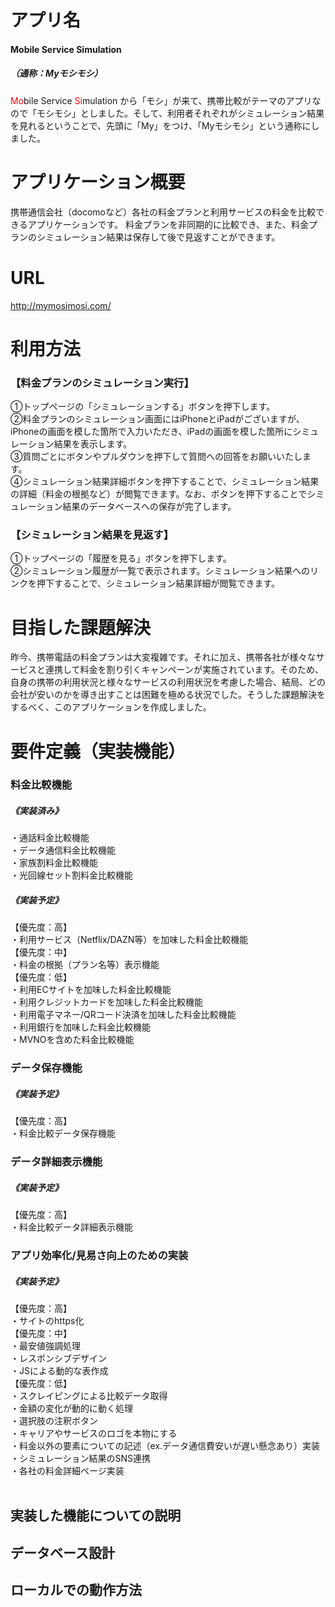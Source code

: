 # アプリ名
#### Mobile Service Simulation
##### （通称：Myモシモシ）
<font color="red">Mo</font>bile Service <font color="red">Si</font>mulation
から「モシ」が来て、携帯比較がテーマのアプリなので「モシモシ」としました。そして、利用者それぞれがシミュレーション結果を見れるということで、先頭に「My」をつけ、「Myモシモシ」という通称にしました。
<br>

# アプリケーション概要
携帯通信会社（docomoなど）各社の料金プランと利用サービスの料金を比較できるアプリケーションです。
料金プランを非同期的に比較でき、また、料金プランのシミュレーション結果は保存して後で見返すことができます。
<br>

# URL
http://mymosimosi.com/
<br>

# 利用方法
### 【料金プランのシミュレーション実行】
①トップページの「シミュレーションする」ボタンを押下します。
<br>
②料金プランのシミュレーション画面にはiPhoneとiPadがございますが、iPhoneの画面を模した箇所で入力いただき、iPadの画面を模した箇所にシミュレーション結果を表示します。
<br>
③質問ごとにボタンやプルダウンを押下して質問への回答をお願いいたします。
<br>
④シミュレーション結果詳細ボタンを押下することで、シミュレーション結果の詳細（料金の根拠など）が閲覧できます。なお、ボタンを押下することでシミュレーション結果のデータベースへの保存が完了します。
<br>

### 【シミュレーション結果を見返す】
①トップページの「履歴を見る」ボタンを押下します。
<br>
②シミュレーション履歴が一覧で表示されます。シミュレーション結果へのリンクを押下することで、シミュレーション結果詳細が閲覧できます。
<br>

# 目指した課題解決
昨今、携帯電話の料金プランは大変複雑です。それに加え、携帯各社が様々なサービスと連携して料金を割り引くキャンペーンが実施されています。そのため、自身の携帯の利用状況と様々なサービスの利用状況を考慮した場合、結局、どの会社が安いのかを導き出すことは困難を極める状況でした。そうした課題解決をするべく、このアプリケーションを作成しました。
<br>

# 要件定義（実装機能）
### 料金比較機能
##### 《実装済み》
・通話料金比較機能<br>
・データ通信料金比較機能<br>
・家族割料金比較機能<br>
・光回線セット割料金比較機能<br>

##### 《実装予定》
【優先度：高】<br>
・利用サービス（Netflix/DAZN等）を加味した料金比較機能<br>
【優先度：中】<br>
・料金の根拠（プラン名等）表示機能<br>
【優先度：低】<br>
・利用ECサイトを加味した料金比較機能<br>
・利用クレジットカードを加味した料金比較機能<br>
・利用電子マネー/QRコード決済を加味した料金比較機能<br>
・利用銀行を加味した料金比較機能<br>
・MVNOを含めた料金比較機能<br>

### データ保存機能
##### 《実装予定》
【優先度：高】<br>
・料金比較データ保存機能<br>

### データ詳細表示機能
##### 《実装予定》
【優先度：高】<br>
・料金比較データ詳細表示機能<br>

### アプリ効率化/見易さ向上のための実装
##### 《実装予定》
【優先度：高】<br>
・サイトのhttps化<br>
【優先度：中】<br>
・最安値強調処理<br>
・レスポンシブデザイン<br>
・JSによる動的な表作成<br>
【優先度：低】<br>
・スクレイピングによる比較データ取得<br>
・金額の変化が動的に動く処理<br>
・選択肢の注釈ボタン<br>
・キャリアやサービスのロゴを本物にする<br>
・料金以外の要素についての記述（ex.データ通信費安いが遅い懸念あり）実装<br>
・シミュレーション結果のSNS連携<br>
・各社の料金詳細ページ実装<br>
<br>

## 実装した機能についての説明

## データベース設計

## ローカルでの動作方法

